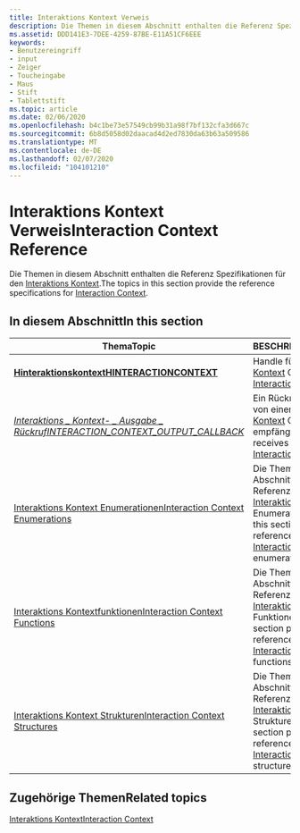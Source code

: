 ```yaml
---
title: Interaktions Kontext Verweis
description: Die Themen in diesem Abschnitt enthalten die Referenz Spezifikationen für den Interaktions Kontext.
ms.assetid: DDD141E3-7DEE-4259-87BE-E11A51CF6EEE
keywords:
- Benutzereingriff
- input
- Zeiger
- Toucheingabe
- Maus
- Stift
- Tablettstift
ms.topic: article
ms.date: 02/06/2020
ms.openlocfilehash: b4c1be73e57549cb99b31a98f7bf132cfa3d667c
ms.sourcegitcommit: 6b8d5058d02daacad4d2ed7830da63b63a509586
ms.translationtype: MT
ms.contentlocale: de-DE
ms.lasthandoff: 02/07/2020
ms.locfileid: "104101210"
---
```

# <a name="interaction-context-reference"></a><span data-ttu-id="af0f2-110">Interaktions Kontext Verweis</span><span class="sxs-lookup"><span data-stu-id="af0f2-110">Interaction Context Reference</span></span>

<span data-ttu-id="af0f2-111">Die Themen in diesem Abschnitt enthalten die Referenz Spezifikationen für den [Interaktions Kontext](interaction-context-portal.md).</span><span class="sxs-lookup"><span data-stu-id="af0f2-111">The topics in this section provide the reference specifications for [Interaction Context](interaction-context-portal.md).</span></span>

## <a name="in-this-section"></a><span data-ttu-id="af0f2-112">In diesem Abschnitt</span><span class="sxs-lookup"><span data-stu-id="af0f2-112">In this section</span></span>

| <span data-ttu-id="af0f2-113">Thema</span><span class="sxs-lookup"><span data-stu-id="af0f2-113">Topic</span></span> | <span data-ttu-id="af0f2-114">BESCHREIBUNG</span><span class="sxs-lookup"><span data-stu-id="af0f2-114">Description</span></span> |
|---|---|
| [<span data-ttu-id="af0f2-115">**Hinteraktionskontext**</span><span class="sxs-lookup"><span data-stu-id="af0f2-115">**HINTERACTIONCONTEXT**</span></span>](hinteractioncontext.md)<br/>                                  | <span data-ttu-id="af0f2-116">Handle für ein [Interaktions Kontext](interaction-context-portal.md) Objekt.</span><span class="sxs-lookup"><span data-stu-id="af0f2-116">Handle to an [Interaction Context](interaction-context-portal.md) object.</span></span><br/>                                                              |
| [<span data-ttu-id="af0f2-117">*Interaktions \_ Kontext- \_ Ausgabe \_ Rückruf*</span><span class="sxs-lookup"><span data-stu-id="af0f2-117">*INTERACTION\_CONTEXT\_OUTPUT\_CALLBACK*</span></span>](/windows/win32/api/interactioncontext/nc-interactioncontext-interaction_context_output_callback)<br/> | <span data-ttu-id="af0f2-118">Ein Rückruf, der Ereignisse von einem [Interaktions Kontext](interaction-context-portal.md) Objekt empfängt.</span><span class="sxs-lookup"><span data-stu-id="af0f2-118">Callback that receives events from an [Interaction Context](interaction-context-portal.md) object.</span></span><br/>                                     |
| [<span data-ttu-id="af0f2-119">Interaktions Kontext Enumerationen</span><span class="sxs-lookup"><span data-stu-id="af0f2-119">Interaction Context Enumerations</span></span>](enumerations.md)<br/>                                | <span data-ttu-id="af0f2-120">Die Themen in diesem Abschnitt enthalten die Referenz Spezifikationen für [Interaktions Kontext](interaction-context-portal.md) Enumerationen.</span><span class="sxs-lookup"><span data-stu-id="af0f2-120">The topics in this section provide the reference specifications for [Interaction Context](interaction-context-portal.md) enumerations.</span></span><br/> |
| [<span data-ttu-id="af0f2-121">Interaktions Kontextfunktionen</span><span class="sxs-lookup"><span data-stu-id="af0f2-121">Interaction Context Functions</span></span>](functions.md)<br/>                                      | <span data-ttu-id="af0f2-122">Die Themen in diesem Abschnitt enthalten die Referenz Spezifikationen für [Interaktions Kontext](interaction-context-portal.md) Funktionen.</span><span class="sxs-lookup"><span data-stu-id="af0f2-122">The topics in this section provide the reference specifications for [Interaction Context](interaction-context-portal.md) functions.</span></span><br/>    |
| [<span data-ttu-id="af0f2-123">Interaktions Kontext Strukturen</span><span class="sxs-lookup"><span data-stu-id="af0f2-123">Interaction Context Structures</span></span>](structures.md)<br/>                                    | <span data-ttu-id="af0f2-124">Die Themen in diesem Abschnitt enthalten die Referenz Spezifikationen für [Interaktions Kontext](interaction-context-portal.md) Strukturen.</span><span class="sxs-lookup"><span data-stu-id="af0f2-124">The topics in this section provide the reference specifications for [Interaction Context](interaction-context-portal.md) structures.</span></span><br/>   |

## <a name="related-topics"></a><span data-ttu-id="af0f2-125">Zugehörige Themen</span><span class="sxs-lookup"><span data-stu-id="af0f2-125">Related topics</span></span>

[<span data-ttu-id="af0f2-126">Interaktions Kontext</span><span class="sxs-lookup"><span data-stu-id="af0f2-126">Interaction Context</span></span>](interaction-context-portal.md)
